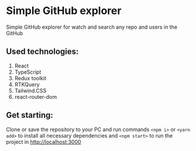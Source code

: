 # Simple GitHub explorer

Simple GitHub explorer for watch and search any repo and users in the GitHub

## Used technologies:

1) React
2) TypeScript
3) Redux toolkit
4) RTKQuery
5) Tailwind.CSS
6) react-router-dom

## Get starting:

Clone or save the repository to your PC and run commands `<npm i>` or `<yarn add>` to install all necessary dependencies and `<npm start>` to run the project in [http://localhost:3000](http://localhost:3000)
